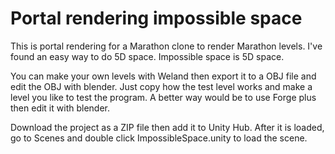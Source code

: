 # Portal rendering impossible space
This is portal rendering for a Marathon clone to render Marathon levels.
I've found an easy way to do 5D space.
Impossible space is 5D space.

You can make your own levels with Weland then export it to a OBJ file and edit the OBJ with blender.
Just copy how the test level works and make a level you like to test the program.
A better way would be to use Forge plus then edit it with blender.

Download the project as a ZIP file then add it to Unity Hub.
After it is loaded, go to Scenes and double click ImpossibleSpace.unity to load the scene.
